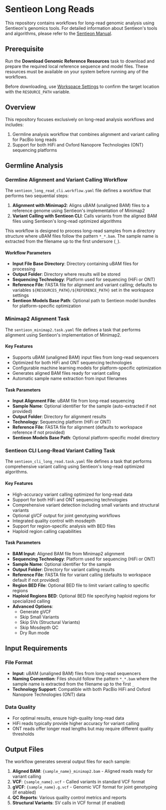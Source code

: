 # Sentieon Long Reads

This repository contains workflows for long-read genomic analysis using Sentieon's genomics tools. For detailed information about Sentieon's tools and algorithms, please refer to the [Sentieon Manual](https://support.sentieon.com/manual/).

## Prerequisite

Run the **Download Genomic Reference Resources** task to download and prepare the required local reference sequence and model files. These resources must be available on your system before running any of the workflows.

Before downloading, use [Workspace Settings](./manage/settings) to confirm the target location with the `RESOURCE_PATH` variable.

## Overview

This repository focuses exclusively on long-read analysis workflows and includes:

1. Germline analysis workflow that combines alignment and variant calling for PacBio long reads
2. Support for both HiFi and Oxford Nanopore Technologies (ONT) sequencing platforms

## Germline Analysis

### Germline Alignment and Variant Calling Workflow

The `sentieon_long_read_cli.workflow.yaml` file defines a workflow that performs two sequential steps:

1. **Alignment with Minimap2**: Aligns uBAM (unaligned BAM) files to a reference genome using Sentieon's implementation of Minimap2
2. **Variant Calling with Sentieon CLI**: Calls variants from the aligned BAM files using Sentieon's long-read optimized algorithms

This workflow is designed to process long-read samples from a directory structure where uBAM files follow the pattern `*_*.bam`. The sample name is extracted from the filename up to the first undersore (`_`).

#### Workflow Parameters

- **Input File Base Directory**: Directory containing uBAM files for processing
- **Output Folder**: Directory where results will be stored
- **Sequencing Technology**: Platform used for sequencing (HiFi or ONT)
- **Reference File**: FASTA file for alignment and variant calling; defaults to variables `${RESOURCES_PATH}/${REFERENCE_PATH}` set in the workspace settings
- **Sentieon Models Base Path**: Optional path to Sentieon model bundles for platform-specific optimization

### Minimap2 Alignment Task

The `sentieon_minimap2.task.yaml` file defines a task that performs alignment using Sentieon's implementation of Minimap2.

#### Key Features

- Supports uBAM (unaligned BAM) input files from long-read sequencers
- Optimized for both HiFi and ONT sequencing technologies
- Configurable machine learning models for platform-specific optimization
- Generates aligned BAM files ready for variant calling
- Automatic sample name extraction from input filenames

#### Task Parameters

- **Input Alignment File**: uBAM file from long-read sequencing
- **Sample Name**: Optional identifier for the sample (auto-extracted if not provided)
- **Output Folder**: Directory for alignment results
- **Technology**: Sequencing platform (HiFi or ONT)
- **Reference File**: FASTA file for alignment (defaults to workspace reference if not provided)
- **Sentieon Models Base Path**: Optional platform-specific model directory

### Sentieon CLI Long-Read Variant Calling Task

The `sentieon_cli_long_read.task.yaml` file defines a task that performs comprehensive variant calling using Sentieon's long-read optimized algorithms.

#### Key Features

- High-accuracy variant calling optimized for long-read data
- Support for both HiFi and ONT sequencing technologies
- Comprehensive variant detection including small variants and structural variants
- Optional gVCF output for joint genotyping workflows
- Integrated quality control with mosdepth
- Support for region-specific analysis with BED files
- Haploid region calling capabilities

#### Task Parameters

- **BAM Input**: Aligned BAM file from Minimap2 alignment
- **Sequencing Technology**: Platform used for sequencing (HiFi or ONT)
- **Sample Name**: Optional identifier for the sample
- **Output Folder**: Directory for variant calling results
- **Reference File**: FASTA file for variant calling (defaults to workspace default if not provided)
- **Region BED File**: Optional BED file to limit variant calling to specific regions
- **Haploid Regions BED**: Optional BED file specifying haploid regions for specialized calling
- **Advanced Options**:
  - Generate gVCF
  - Skip Small Variants
  - Skip SVs (Structural Variants)
  - Skip Mosdepth QC
  - Dry Run mode

## Input Requirements

### File Format
- **Input**: uBAM (unaligned BAM) files from long-read sequencers
- **Naming Convention**: Files should follow the pattern `*_*.bam` where the sample name is extracted from the filename up to the first `_`
- **Technology Support**: Compatible with both PacBio HiFi and Oxford Nanopore Technologies (ONT) data

### Data Quality
- For optimal results, ensure high-quality long-read data
- HiFi reads typically provide higher accuracy for variant calling
- ONT reads offer longer read lengths but may require different quality thresholds

## Output Files

The workflow generates several output files for each sample:

1. **Aligned BAM**: `{sample_name}_minimap2.bam` - Aligned reads ready for variant calling
2. **VCF**: `{sample_name}.vcf` - Called variants in standard VCF format
3. **gVCF**: `{sample_name}.g.vcf` - Genomic VCF format for joint genotyping (if enabled)
4. **QC Reports**: Various quality control metrics and reports
5. **Structural Variants**: SV calls in VCF format (if enabled)


